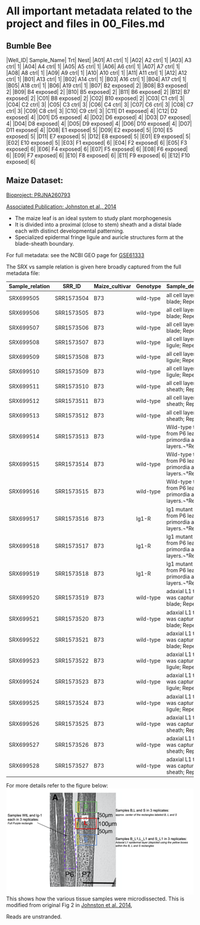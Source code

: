 # All important metadata related to the project and files in 00_Files.md


## Bumble Bee
|Well_ID|	Sample_Name|	Trt|	Nest|
|A01|	A1	ctrl|	1|
|A02|	A2	ctrl|	1|
|A03|	A3	ctrl|	1|
|A04|	A4	ctrl|	1|
|A05|	A5	ctrl|	1|
|A06|	A6	ctrl|	1|
|A07|	A7	ctrl|	1|
|A08|	A8	ctrl|	1|
|A09|	A9	ctrl|	1|
|A10|	A10	ctrl|	1|
|A11|	A11	ctrl|	1|
|A12|	A12	ctrl|	1|
|B01|	A13	ctrl|	1|
|B02|	A14	ctrl|	1|
|B03|	A16	ctrl|	1|
|B04|	A17	ctrl|	1|
|B05|	A18	ctrl|	1|
|B06|	A19	ctrl|	1|
|B07|	B2	exposed|	2|
|B08|	B3	exposed|	2|
|B09|	B4	exposed|	2|
|B10|	B5	exposed|	2|
|B11|	B6	exposed|	2|
|B12|	B7	exposed|	2|
|C01|	B8	exposed|	2|
|C02|	B10	exposed|	2|
|C03|	C1	ctrl|	3|
|C04|	C2	ctrl|	3|
|C05|	C3	ctrl|	3|
|C06|	C4	ctrl|	3|
|C07|	C6	ctrl|	3|
|C08|	C7	ctrl|	3|
|C09|	C8	ctrl|	3|
|C10|	C9	ctrl|	3|
|C11|	D1	exposed|	4|
|C12|	D2	exposed|	4|
|D01|	D5	exposed|	4|
|D02|	D6	exposed|	4|
|D03|	D7	exposed|	4|
|D04|	D8	exposed|	4|
|D05|	D9	exposed|	4|
|D06|	D10	exposed|	4|
|D07|	D11	exposed|	4|
|D08|	E1	exposed|	5|
|D09|	E2	exposed|	5|
|D10|	E5	exposed|	5|
|D11|	E7	exposed|	5|
|D12|	E8	exposed|	5|
|E01|	E9	exposed|	5|
|E02|	E10	exposed|	5|
|E03|	F1	exposed|	6|
|E04|	F2	exposed|	6|
|E05|	F3	exposed|	6|
|E06|	F4	exposed|	6|
|E07|	F5	exposed|	6|
|E08|	F6	exposed|	6|
|E09|	F7	exposed|	6|
|E10|	F8	exposed|	6|
|E11|	F9	exposed|	6|
|E12|	F10	exposed|	6|


## Maize Dataset:
[Bioproject: PRJNA260793](https://www.ebi.ac.uk/ena/browser/view/PRJNA260793)

[Associated Publication: Johnston et al., 2014](http://www.plantcell.org/content/26/12/4718)


* The maize leaf is an ideal system to study plant morphogenesis
* It is divided into a proximal (close to stem) sheath and a distal blade each with distinct developmental patterning.
* Specialized epidermal fringe ligule and auricle structures form at the blade-sheath boundary.


For full metadata: see the NCBI GEO page for [GSE61333](GSE61333)

The SRX vs sample relation is given here broadly captured from the full metadata file:

|Sample_relation|SRR_ID    |Maize_cultivar|Genotype |Sample_description                                                 |Sample_title|
|---------------|----------|--------------|---------|-------------------------------------------------------------------|------------|
|SRX699505      |SRR1573504|B73           |wild-type|all cell layers Leaf blade; Repeat:3                               |B-3         |
|SRX699506      |SRR1573505|B73           |wild-type|all cell layers Leaf blade; Repeat:4                               |B-4         |
|SRX699507      |SRR1573506|B73           |wild-type|all cell layers Leaf blade; Repeat:5                               |B-5         |
|SRX699508      |SRR1573507|B73           |wild-type|all cell layers Leaf ligule; Repeat:3                              |L-3         |
|SRX699509      |SRR1573508|B73           |wild-type|all cell layers Leaf ligule; Repeat:4                              |L-4         |
|SRX699510      |SRR1573509|B73           |wild-type|all cell layers Leaf ligule; Repeat:5                              |L-5         |
|SRX699511      |SRR1573510|B73           |wild-type|all cell layers Leaf sheath; Repeat:3                              |S-3         |
|SRX699512      |SRR1573511|B73           |wild-type|all cell layers Leaf sheath; Repeat:4                              |S-4         |
|SRX699513      |SRR1573512|B73           |wild-type|all cell layers Leaf sheath; Repeat:5                              |S-5         |
|SRX699514      |SRR1573513|B73           |wild-type|Wild-type tissue from P6 leaf primordia all cell layers.¬†Repeat 1 |wtL-1       |
|SRX699515      |SRR1573514|B73           |wild-type|Wild-type tissue from P6 leaf primordia all cell layers.¬†Repeat 2 |wtL-2       |
|SRX699516      |SRR1573515|B73           |wild-type|Wild-type tissue from P6 leaf primordia all cell layers.¬†Repeat 3 |wtL-3       |
|SRX699517      |SRR1573516|B73           |lg1-R    |lg1 mutant tissue from P6 leaf primordia all cell layers.¬†Repeat 1|lg1-1       |
|SRX699518      |SRR1573517|B73           |lg1-R    |lg1 mutant tissue from P6 leaf primordia all cell layers.¬†Repeat 2|lg1-2       |
|SRX699519      |SRR1573518|B73           |lg1-R    |lg1 mutant tissue from P6 leaf primordia all cell layers.¬†Repeat 3|lg1-3       |
|SRX699520      |SRR1573519|B73           |wild-type|adaxial L1 tissue was captured. blade; Repeat:1                   |B_L1.1      |
|SRX699521      |SRR1573520|B73           |wild-type|adaxial L1 tissue was captured.  blade; Repeat:2                   |B_L1.2      |
|SRX699522      |SRR1573521|B73           |wild-type|adaxial L1 tissue was captured.  blade; Repeat:3                   |B_L1.3      |
|SRX699523      |SRR1573522|B73           |wild-type|adaxial L1 tissue was captured.  ligule; Repeat:1                  |L_L1.1      |
|SRX699524      |SRR1573523|B73           |wild-type|adaxial L1 tissue was captured.  ligule; Repeat:2                  |L_L1.2      |
|SRX699525      |SRR1573524|B73           |wild-type|adaxial L1 tissue was captured.  ligule; Repeat:3                  |L_L1.3      |
|SRX699526      |SRR1573525|B73           |wild-type|adaxial L1 tissue was captured.  sheath; Repeat:1                  |S_L1.1      |
|SRX699527      |SRR1573526|B73           |wild-type|adaxial L1 tissue was captured.  sheath; Repeat:2                  |S_L1.2      |
|SRX699528      |SRR1573527|B73           |wild-type|adaxial L1 tissue was captured.  sheath; Repeat:3                  |S_L1.3      |

For more details refer to the figure below:![figure](Figures/LCM_maize_samples.png) This shows how the various tissue samples were microdissected. This is modified from original Fig 2 in [Johnston et al. 2014](http://www.plantcell.org/content/26/12/4718#sec-9),

Reads are unstranded.
